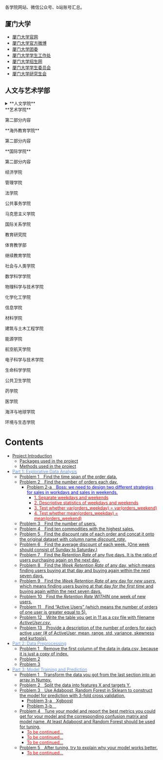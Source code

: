 各学院网站、微信公众号、b站账号汇总。

## 厦门大学
- [厦门大学官网](https://www.xmu.edu.cn/)
- [厦门大学官方微博](https://weibo.com/xmunews)
- [厦门大学团委](https://tw.xmu.edu.cn/)
- [厦门大学学生工作处](https://xsc.xmu.edu.cn/)
- [厦门大学招生网](https://zsb.xmu.edu.cn/)
- [厦门大学学生委员会](https://xsh.xmu.edu.cn/)
- [厦门大学研究生会](https://yjsh.xmu.edu.cn/)

## 人文与艺术学部

<details>
        <summary>**人文学院**</summary>
        <p>官网</p>
        <p>团委</p>
        <details>
        <summary>**新闻传播学院**</summary>
        <p>官网</p>
        </details>
        <summary>**外文学院**</summary>
        <p>第二部分内容</p>
        </details>
        <summary>**艺术学院**</summary>
        <p>第二部分内容</p>
        </details>
        <summary>**海外教育学院**</summary>
        <p>第二部分内容</p>
        </details>
        <summary>**国际学院**</summary>
        <p>第二部分内容</p>
        </details>
</details>

经济学院

管理学院

法学院

公共事务学院

马克思主义学院

国际关系学院

教育研究院

体育教学部

继续教育学院

社会与人类学院

数学科学学院

物理科学与技术学院

化学化工学院

信息学院

材料学院

建筑与土木工程学院

能源学院

航空航天学院

电子科学与技术学院

生命科学学院

公共卫生学院

药学院

医学院

海洋与地球学院

环境与生态学院

<h1>Contents<span class="tocSkip"></span></h1>
<div class="toc"><ul class="toc-item"><li><span><a href="#Project-Introduction" data-toc-modified-id="Project-Introduction-0">Project Introduction</a></span><ul class="toc-item"><li><span><a href="#Packages-used-in-the-project" data-toc-modified-id="Packages-used-in-the-project-0.1">Packages used in the project</a></span></li><li><span><a href="#Methods-used-in-the-project" data-toc-modified-id="Methods-used-in-the-project-0.2">Methods used in the project</a></span></li></ul></li><li><span><a href="#Part-1:-Explorative-Data-Analysis" data-toc-modified-id="Part-1:-Explorative-Data-Analysis-1"><font color="#6495ED">Part 1: Explorative Data Analysis</font></a></span><ul class="toc-item"><li><span><a href="#Problem-1 Find-the-time-span-of-the-order-data." data-toc-modified-id="Problem-1 Find-the-time-span-of-the-order-data.-1.1">Problem 1 Find the time span of the order data.</a></span></li><li><span><a href="#Problem-2 Find-the-number-of-orders-each-day." data-toc-modified-id="Problem-2 Find-the-number-of-orders-each-day.-1.2">Problem 2 Find the number of orders each day.</a></span><ul class="toc-item"><li><span><a href="#Problem-2-a Boss:-we-need-to-design-two-different-strategies-for-sales-in-workdays-and-sales-in-weekends.-" data-toc-modified-id="Problem-2-a Boss:-we-need-to-design-two-different-strategies-for-sales-in-workdays-and-sales-in-weekends.--1.2.1">Problem 2-a <font color="blue">Boss: we need to design two different strategies for sales in workdays and sales in weekends. </font></a></span><ul class="toc-item"><li><span><a href="#1.-Separate-weekdays-and-weekends" data-toc-modified-id="1.-Separate-weekdays-and-weekends-1.2.1.1"><font color="red">1. Separate weekdays and weekends</font></a></span></li><li><span><a href="#2.-Descriptive-statistics-of-weekdays-and-weekends" data-toc-modified-id="2.-Descriptive-statistics-of-weekdays-and-weekends-1.2.1.2"><font color="red">2. Descriptive statistics of weekdays and weekends</font></a></span></li><li><span><a href="#3.-Test-whether-var(orders_weekday)-=-var(orders_weekend)" data-toc-modified-id="3.-Test-whether-var(orders_weekday)-=-var(orders_weekend)-1.2.1.3"><font color="red">3. Test whether var(orders_weekday) = var(orders_weekend)</font></a></span></li><li><span><a href="#4.-Test-whether-mean(orders_weekday)-=-mean(orders_weekend)" data-toc-modified-id="4.-Test-whether-mean(orders_weekday)-=-mean(orders_weekend)-1.2.1.4"><font color="red">4. Test whether mean(orders_weekday) = mean(orders_weekend)</font></a></span></li></ul></li></ul></li><li><span><a href="#Problem-3 Find-the-number-of-users." data-toc-modified-id="Problem-3 Find-the-number-of-users.-1.3">Problem 3 Find the number of users.</a></span></li><li><span><a href="#Problem-4 Find-ten-commodities-with-the-highest-sales." data-toc-modified-id="Problem-4 Find-ten-commodities-with-the-highest-sales.-1.4">Problem 4 Find ten commodities with the highest sales.</a></span></li><li><span><a href="#Problem-5 Find-the-discount-rate-of-each-order-and-concat-it-onto-the-original-dataset-with-column-name-discount_rate." data-toc-modified-id="Problem-5 Find-the-discount-rate-of-each-order-and-concat-it-onto-the-original-dataset-with-column-name-discount_rate.-1.5">Problem 5 Find the discount rate of each order and concat it onto the original dataset with column name <em><font>discount_rate</font></em>.</a></span></li><li><span><a href="#Problem-6 Find-the-average-discount-of-each-week.-(One-week-should-consist-of-Sunday-to-Saturday.)" data-toc-modified-id="Problem-6 Find-the-average-discount-of-each-week.-(One-week-should-consist-of-Sunday-to-Saturday.)-1.6">Problem 6 Find the average discount of each week. (One week should consist of Sunday to Saturday.)</a></span></li><li><span><a href="#Problem-7 Find-the-Retention-Rate-of-any-five-days.-It-is-the-ratio-of-users-purchasing-again-on-the-next-day." data-toc-modified-id="Problem-7 Find-the-Retention-Rate-of-any-five-days.-It-is-the-ratio-of-users-purchasing-again-on-the-next-day.-1.7">Problem 7 Find the <em><font>Retention Rate</font></em> of any five days. It is the ratio of users purchasing again on the next day.</a></span></li><li><span><a href="#Problem-8 Find-the-Week-Retention-Rate-of-any-day,-which-means-finding-users-buying-at-that-day-and-buying-again-within-the-next-seven-days." data-toc-modified-id="Problem-8 Find-the-Week-Retention-Rate-of-any-day,-which-means-finding-users-buying-at-that-day-and-buying-again-within-the-next-seven-days.-1.8">Problem 8 Find the <em><font>Week Retention Rate</font></em> of any day, which means finding users buying at that day and buying again within the next seven days.</a></span></li><li><span><a href="#Problem-9 Find-the-Week-Retention-Rate-of-any-day-for-new-users,-which-means-finding-users-buying-at-that-day-for-the-first-time--and-buying-again-within-the-next-seven-days." data-toc-modified-id="Problem-9 Find-the-Week-Retention-Rate-of-any-day-for-new-users,-which-means-finding-users-buying-at-that-day-for-the-first-time--and-buying-again-within-the-next-seven-days.-1.9">Problem 9 Find the <em><font>Week Retention Rate</font></em> of any day for <em><font>new users</font></em>, which means finding users buying at that day <em><font>for the first time</font></em>  and buying again within the next seven days.</a></span></li><li><span><a href="#Problem-10 Find-the-Retention-Rate-WITHIN-one-week-of-new-users." data-toc-modified-id="Problem-10 Find-the-Retention-Rate-WITHIN-one-week-of-new-users.-1.10">Problem 10 Find the <em><font>Retention Rate</font></em> <em><font>WITHIN</font></em> one week of new users.</a></span></li><li><span><a href="#Problem-11 Find-“Active-Users”-(which-means-the-number-of-orders-of-one-user-is-greater-equal-to-5)." data-toc-modified-id="Problem-11 Find-“Active-Users”-(which-means-the-number-of-orders-of-one-user-is-greater-equal-to-5).-1.11">Problem 11 Find “Active Users” (which means the number of orders of one user is greater equal to 5).</a></span></li><li><span><a href="#Problem-12 Write-the-table-you-get-in-11-as-a-csv-file-with-filename-ActiveUser.csv." data-toc-modified-id="Problem-12 Write-the-table-you-get-in-11-as-a-csv-file-with-filename-ActiveUser.csv.-1.12">Problem 12 Write the table you get in 11 as a csv file with filename <em><font>ActiveUser.csv</font></em>.</a></span></li><li><span><a href="#Problem-13 Provide-a-description-of-the-number-of-orders-for-each-active-user-(#-of-ActiveUser,-mean,-range,-std,-variance,-skewness-and-kurtosis)." data-toc-modified-id="Problem-13 Provide-a-description-of-the-number-of-orders-for-each-active-user-(#-of-ActiveUser,-mean,-range,-std,-variance,-skewness-and-kurtosis).-1.13">Problem 13 Provide a description of the number of orders for each active user (# of ActiveUser, mean, range, std, variance, skewness and kurtosis).</a></span></li></ul></li><li><span><a href="#Part-2:-Data-Preprocessing" data-toc-modified-id="Part-2:-Data-Preprocessing-2"><font color="#6495ED">Part 2: Data Preprocessing</font></a></span><ul class="toc-item"><li><span><a href="#Problem-1 Remove-the-first-column-of-the-data-in-data.csv,-because-it-is-just-a-copy-of-index." data-toc-modified-id="Problem-1 Remove-the-first-column-of-the-data-in-data.csv,-because-it-is-just-a-copy-of-index.-2.1">Problem 1 Remove the first column of the data in data.csv, because it is just a copy of index.</a></span></li><li><span><a href="#Problem-2" data-toc-modified-id="Problem-2-2.2">Problem 2</a></span></li><li><span><a href="#Problem-3" data-toc-modified-id="Problem-3-2.3">Problem 3</a></span></li></ul></li><li><span><a href="#Part-3:-Model-Training-and-Prediction" data-toc-modified-id="Part-3:-Model-Training-and-Prediction-3"><font color="#6495ED">Part 3: Model Training and Prediction</font></a></span><ul class="toc-item"><li><span><a href="#Problem-1 Transform-the-data-you-got-from-the-last-section-into-an-array-in-Numpy." data-toc-modified-id="Problem-1 Transform-the-data-you-got-from-the-last-section-into-an-array-in-Numpy.-3.1">Problem 1 Transform the data you got from the last section into an array in Numpy.</a></span></li><li><span><a href="#Problem-2 Split-the-data-into-features-X-and-targets-Y." data-toc-modified-id="Problem-2 Split-the-data-into-features-X-and-targets-Y.-3.2">Problem 2 Split the data into features X and targets Y.</a></span></li><li><span><a href="#Problem-3 Use-Adaboost,-Random-Forest-in-Sklearn-to-construct-the-model-for-prediction-with-3-fold-cross-validation." data-toc-modified-id="Problem-3 Use-Adaboost,-Random-Forest-in-Sklearn-to-construct-the-model-for-prediction-with-3-fold-cross-validation.-3.3">Problem 3 Use Adaboost, Random Forest in Sklearn to construct the model for prediction with 3-fold cross validation.</a></span><ul class="toc-item"><li><span><a href="#Problem-3-a Xgboost" data-toc-modified-id="Problem-3-a Xgboost-3.3.1">Problem 3-a Xgboost</a></span></li><li><span><a href="#Problem-3-b " data-toc-modified-id="Problem-3-b -3.3.2">Problem 3-b </a></span></li></ul></li><li><span><a href="#Problem-4 Tune-your-model-and-report-the-best-metrics-you-could-get-for-your-model-and-the-corresponding-confusion-matrix-and-model-name.-At-least-Adaboost-and-Random-Forest-should-be-used-for-tuning." data-toc-modified-id="Problem-4 Tune-your-model-and-report-the-best-metrics-you-could-get-for-your-model-and-the-corresponding-confusion-matrix-and-model-name.-At-least-Adaboost-and-Random-Forest-should-be-used-for-tuning.-3.4">Problem 4 Tune your model and report the best metrics you could get for your model and the corresponding confusion matrix and model name. At least Adaboost and Random Forest should be used for tuning.</a></span><ul class="toc-item"><li><span><a href="#To-be-continued..." data-toc-modified-id="To-be-continued...-3.4.1"><font color="red">To be continued...</font></a></span></li><li><span><a href="#To-be-continued..." data-toc-modified-id="To-be-continued...-3.4.2"><font color="red">To be continued...</font></a></span></li><li><span><a href="#To-be-continued..." data-toc-modified-id="To-be-continued...-3.4.3"><font color="red">To be continued...</font></a></span></li></ul></li><li><span><a href="#Problem-5 After-tuning,-try-to-explain-why-your-model-works-better." data-toc-modified-id="Problem-5 After-tuning,-try-to-explain-why-your-model-works-better.-3.5">Problem 5 After tuning, try to explain why your model works better.</a></span><ul class="toc-item"><li><span><a href="#To-be-continued..." data-toc-modified-id="To-be-continued...-3.5.1"><font color="red">To be continued...</font></a></span></li></ul></li></ul></li></ul></div>
